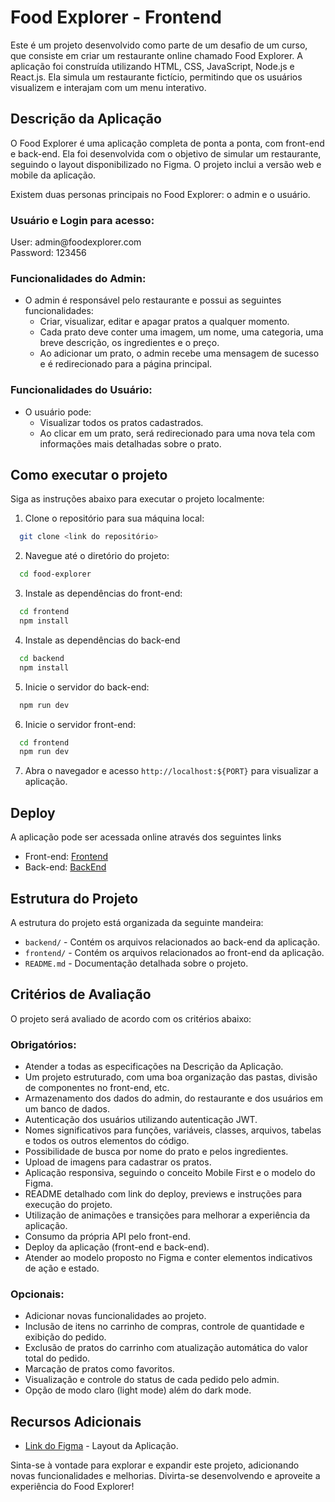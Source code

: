 # Food Explorer - Frontend

Este é um projeto desenvolvido como parte de um desafio de um curso, que consiste em criar um restaurante online chamado Food Explorer. A aplicação foi construída utilizando HTML, CSS, JavaScript, Node.js e React.js. Ela simula um restaurante fictício, permitindo que os usuários visualizem e interajam com um menu interativo.

## Descrição da Aplicação

O Food Explorer é uma aplicação completa de ponta a ponta, com front-end e back-end. Ela foi desenvolvida com o objetivo de simular um restaurante, seguindo o layout disponibilizado no Figma. O projeto inclui a versão web e mobile da aplicação.

Existem duas personas principais no Food Explorer: o admin e o usuário.

### Usuário e Login para acesso:
<p>
User: admin@foodexplorer.com
<br/>
Password: 123456
</p>

### Funcionalidades do Admin:

* O admin é responsável pelo restaurante e possui as seguintes funcionalidades:
  * Criar, visualizar, editar e apagar pratos a qualquer momento.
  * Cada prato deve conter uma imagem, um nome, uma categoria, uma breve descrição, os ingredientes e o preço.
  * Ao adicionar um prato, o admin recebe uma mensagem de sucesso e é redirecionado para a página principal.

### Funcionalidades do Usuário:

* O usuário pode:
  * Visualizar todos os pratos cadastrados.
  * Ao clicar em um prato, será redirecionado para uma nova tela com informações mais detalhadas sobre o prato.

## Como executar o projeto

Siga as instruções abaixo para executar o projeto localmente:

1. Clone o repositório para sua máquina local:
```bash
  git clone <link do repositório>
```

2. Navegue até o diretório do projeto:
```bash
  cd food-explorer
```

3. Instale as dependências do front-end:
```bash
  cd frontend
  npm install
```

4. Instale as dependências do back-end
```bash
  cd backend
  npm install
```

5. Inicie o servidor do back-end:
```bash
  npm run dev
```  

6. Inicie o servidor front-end:
```bash 
  cd frontend
  npm run dev
```

7. Abra o navegador e acesso `http://localhost:${PORT}` para visualizar a aplicação.

## Deploy

A aplicação pode ser acessada online através dos seguintes links
* Front-end: [Frontend]()
* Back-end: [BackEnd]()

## Estrutura do Projeto

A estrutura do projeto está organizada da seguinte mandeira:

* `backend/` - Contém os arquivos relacionados ao back-end da aplicação.
* `frontend/` - Contém os arquivos relacionados ao front-end da aplicação.
* `README.md` - Documentação detalhada sobre o projeto.

## Critérios de Avaliação

O projeto será avaliado de acordo com os critérios abaixo:

### Obrigatórios:

* Atender a todas as especificações na Descrição da Aplicação.
* Um projeto estruturado, com uma boa organização das pastas, divisão de componentes no front-end, etc.
* Armazenamento dos dados do admin, do restaurante e dos usuários em um banco de dados.
* Autenticação dos usuários utilizando autenticação JWT.
* Nomes significativos para funções, variáveis, classes, arquivos, tabelas e todos os outros elementos do código.
* Possibilidade de busca por nome do prato e pelos ingredientes.
* Upload de imagens para cadastrar os pratos.
* Aplicação responsiva, seguindo o conceito Mobile First e o modelo do Figma.
* README detalhado com link do deploy, previews e instruções para execução do projeto.
* Utilização de animações e transições para melhorar a experiência da aplicação.
* Consumo da própria API pelo front-end.
* Deploy da aplicação (front-end e back-end).
* Atender ao modelo proposto no Figma e conter elementos indicativos de ação e estado.

### Opcionais:

* Adicionar novas funcionalidades ao projeto.
* Inclusão de itens no carrinho de compras, controle de quantidade e exibição do pedido.
* Exclusão de pratos do carrinho com atualização automática do valor total do pedido.
* Marcação de pratos como favoritos.
* Visualização e controle do status de cada pedido pelo admin.
* Opção de modo claro (light mode) além do dark mode.

## Recursos Adicionais

* [Link do Figma]() - Layout da Aplicação.

Sinta-se à vontade para explorar e expandir este projeto, adicionando novas funcionalidades e melhorias. Divirta-se desenvolvendo e aproveite a experiência do Food Explorer!
